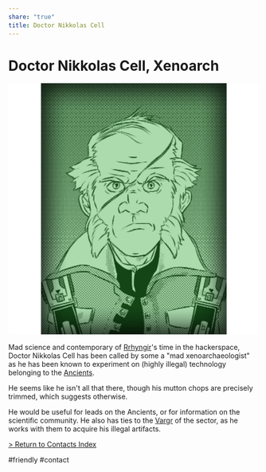 ```yaml
---
share: "true"
title: Doctor Nikkolas Cell
---
```

# Doctor Nikkolas Cell, Xenoarch  
![500x500](../Attachments/NikkolasCell.png)  
  
Mad science and contemporary of [Rrhyngir](../Crew/Rrhyngir.md)'s time in the hackerspace, Doctor Nikkolas Cell has been called by some a "mad xenoarchaeologist" as he has been known to experiment on (highly illegal) technology belonging to the [Ancients](Ancients.md).  
  
He seems like he isn't all that there, though his mutton chops are precisely trimmed, which suggests otherwise.    
  
He would be useful for leads on the Ancients, or for information on the scientific community. He also has ties to the [Vargr](Vargr.md) of the sector, as he works with them to acquire his illegal artifacts.  
  
[> Return to Contacts Index](./index.md)  
  
#friendly #contact